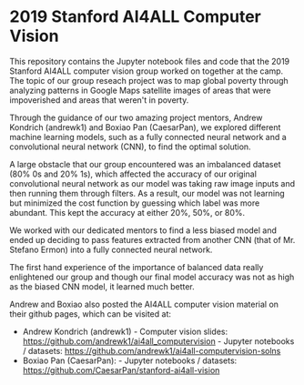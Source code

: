 # 2019 Stanford AI4ALL Computer Vision

This repository contains the Jupyter notebook files and code that the 2019 Stanford AI4ALL computer vision group worked on together at the camp. The topic of our group reseach project was to map global poverty through analyzing patterns in Google Maps satellite images of areas that were impoverished and areas that weren't in poverty. 

Through the guidance of our two amazing project mentors, Andrew Kondrich (andrewk1) and Boxiao Pan (CaesarPan), we explored different machine learning models, such as a fully connected neural network and a convolutional neural network (CNN), to find the optimal solution. 

A large obstacle that our group encountered was an imbalanced dataset (80% 0s and 20% 1s), which affected the accuracy of our original convolutional neural network as our model was taking raw image inputs and then running them through filters. As a result, our model was not learning but minimized the cost function by guessing which label was more abundant. This kept the accuracy at either 20%, 50%, or 80%. 

We worked with our dedicated mentors to find a less biased model and ended up deciding to pass features extracted from another CNN (that of Mr. Stefano Ermon) into a fully connected neural network. 

The first hand experience of the importance of balanced data really enlightened our group and though our final model accuracy was not as high as the biased CNN model, it learned much better.


Andrew and Boxiao also posted the AI4ALL computer vision material on their github pages, which can be visited at:
- Andrew Kondrich (andrewk1)
        - Computer vision slides: https://github.com/andrewk1/ai4all_computervision
        - Jupyter notebooks / datasets: https://github.com/andrewk1/ai4all-computervision-solns
- Boxiao Pan (CaesarPan):
        - Jupyter notebooks / datasets: https://github.com/CaesarPan/stanford-ai4all-vision
